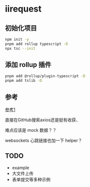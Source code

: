 # iirequest

## 初始化项目

```bash
npm init -y
pnpm add rollup typescript -D
npx tsc --init
```

## 添加 rollup 插件

```bash
pnpm add @rollup/plugin-typescript -D   
pnpm add tslib -D
```

## 参考

[参考1](https://github.com/infinitered/apisauce)

直接在GitHub搜索axios还是挺有收获、

难点应该是 mock 数据？？

websockets 心跳链接也加一下 helper？

## TODO
-  example
-  大文件上传
-  表单提交等多种示例